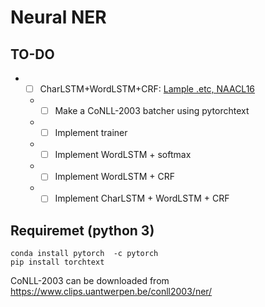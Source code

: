 # Neural NER

## TO-DO
- - [ ] CharLSTM+WordLSTM+CRF: [Lample .etc, NAACL16](http://www.aclweb.org/anthology/N/N16/N16-1030.pdf)
  - - [ ] Make a CoNLL-2003 batcher using pytorchtext
  - - [ ] Implement trainer
  - - [ ] Implement WordLSTM + softmax
  - - [ ] Implement WordLSTM + CRF
  - - [ ] Implement CharLSTM + WordLSTM + CRF

## Requiremet (python 3)
```
conda install pytorch  -c pytorch
pip install torchtext

```
CoNLL-2003 can be downloaded from https://www.clips.uantwerpen.be/conll2003/ner/
